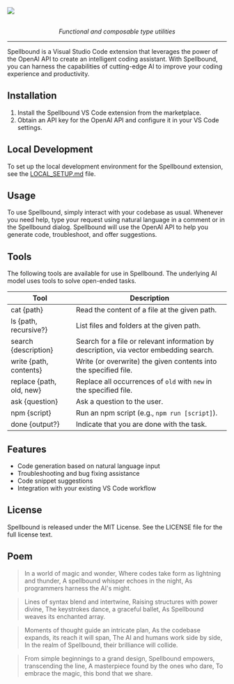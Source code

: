 <a href="https://github.com/poteat/spellbound#readme">
  <img src=https://raw.githubusercontent.com/poteat/spellbound/main/assets/logo.png>
</a>

<br>
<br>

<p align="center">
  <i>Functional and composable type utilities</i>
</p>

---

Spellbound is a Visual Studio Code extension that leverages the power of the OpenAI API to create an intelligent coding assistant. With Spellbound, you can harness the capabilities of cutting-edge AI to improve your coding experience and productivity.

## Installation

1. Install the Spellbound VS Code extension from the marketplace.
2. Obtain an API key for the OpenAI API and configure it in your VS Code settings.

## Local Development

To set up the local development environment for the Spellbound extension, see the [LOCAL_SETUP.md](LOCAL_SETUP.md) file.

## Usage

To use Spellbound, simply interact with your codebase as usual. Whenever you need help, type your request using natural language in a comment or in the Spellbound dialog. Spellbound will use the OpenAI API to help you generate code, troubleshoot, and offer suggestions.

## Tools

The following tools are available for use in Spellbound. The underlying AI model uses tools to solve open-ended tasks.

| Tool                     | Description                                                                            |
| ------------------------ | -------------------------------------------------------------------------------------- |
| cat {path}               | Read the content of a file at the given path.                                          |
| ls {path, recursive?}    | List files and folders at the given path.                                              |
| search {description}     | Search for a file or relevant information by description, via vector embedding search. |
| write {path, contents}   | Write (or overwrite) the given contents into the specified file.                       |
| replace {path, old, new} | Replace all occurrences of `old` with `new` in the specified file.                     |
| ask {question}           | Ask a question to the user.                                                            |
| npm {script}             | Run an npm script (e.g., `npm run [script]`).                                          |
| done {output?}           | Indicate that you are done with the task.                                              |

## Features

- Code generation based on natural language input
- Troubleshooting and bug fixing assistance
- Code snippet suggestions
- Integration with your existing VS Code workflow

## License

Spellbound is released under the MIT License. See the LICENSE file for the full license text.

## Poem

> In a world of magic and wonder,
> Where codes take form as lightning and thunder,
> A spellbound whisper echoes in the night,
> As programmers harness the AI's might.

> Lines of syntax blend and intertwine,
> Raising structures with power divine,
> The keystrokes dance, a graceful ballet,
> As Spellbound weaves its enchanted array.

> Moments of thought guide an intricate plan,
> As the codebase expands, its reach it will span,
> The AI and humans work side by side,
> In the realm of Spellbound, their brilliance will collide.

> From simple beginnings to a grand design,
> Spellbound empowers, transcending the line,
> A masterpiece found by the ones who dare,
> To embrace the magic, this bond that we share.
